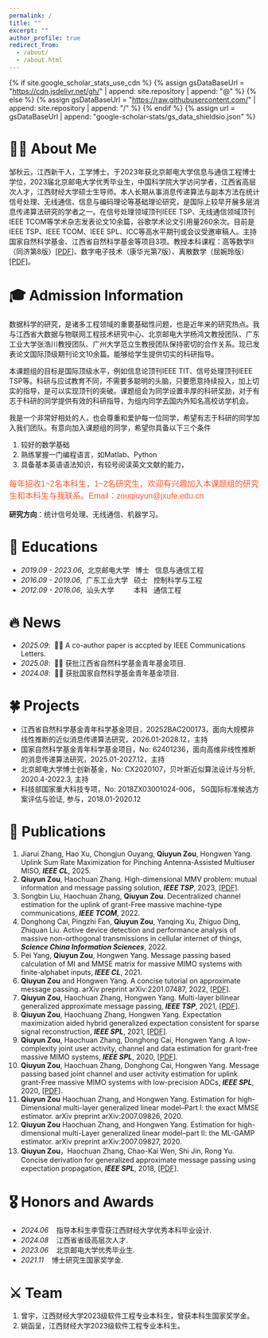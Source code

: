 ```yaml
---
permalink: /
title: ""
excerpt: ""
author_profile: true
redirect_from: 
  - /about/
  - /about.html
---
```


{% if site.google_scholar_stats_use_cdn %}
{% assign gsDataBaseUrl = "https://cdn.jsdelivr.net/gh/" | append: site.repository | append: "@" %}
{% else %}
{% assign gsDataBaseUrl = "https://raw.githubusercontent.com/" | append: site.repository | append: "/" %}
{% endif %}
{% assign url = gsDataBaseUrl | append: "google-scholar-stats/gs_data_shieldsio.json" %}

<span class='anchor' id='about-me'></span>

# 🤵🏻 About Me

邹秋云，江西新干人，工学博士。于2023年获北京邮电大学信息与通信工程博士学位，2023届北京邮电大学优秀毕业生，中国科学院大学访问学者，江西省高层次人才，江西财经大学硕士生导师。本人长期从事消息传递算法与副本方法在统计信号处理、无线通信、信息与编码理论等基础理论研究，是国际上较早开展多层消息传递算法研究的学者之一。在信号处理领域顶刊IEEE TSP、无线通信领域顶刊IEEE TCOM等学术杂志发表论文10余篇，谷歌学术论文引用量260余次。目前是IEEE TSP、IEEE TCOM、IEEE SPL、ICC等高水平期刊或会议受邀审稿人。主持国家自然科学基金、江西省自然科学基金等项目3项。教授本科课程：高等数学II（同济第8版）[[PDF]](https://github.com/QiuyunZou/qiuyunzou.github.io/blob/main/assets/Advanced-math_compressed.pdf)、数字电子技术（康华光第7版）、离散数学（屈婉玲版）[[PDF]](https://github.com/QiuyunZou/qiuyunzou.github.io/blob/main/assets/Dis_math.pdf)。

# 🎓 Admission Information
数据科学的研究，是诸多工程领域的重要基础性问题，也是近年来的研究热点。我与江西省大数据与物联网工程技术研究中心、北京邮电大学杨鸿文教授团队、广东工业大学张浩川教授团队、广州大学范立生教授团队保持密切的合作关系。现已发表论文国际顶级期刊论文10余篇。能够给学生提供切实的科研指导。

本课题组的目标是国际顶级水平，例如信息论顶刊IEEE TIT、信号处理顶刊IEEE TSP等。科研与应试教育不同，不需要多聪明的头脑，只要愿意持续投入，加上切实的指导，是可以实现顶刊的突破。课题组会为同学设置丰厚的科研奖励，对于有志于科研的同学提供有效的科研指导，为组内同学去国内外知名高校访学机会。

我是一个非常好相处的人，也会尊重和爱护每一位同学，希望有志于科研的同学加入我们团队。有意向加入课题组的同学，希望你具备以下三个条件

1. 较好的数学基础
2. 熟练掌握一门编程语言，如Matlab、Python
3. 具备基本英语语法知识，有较号阅读英文文献的能力，

<div style="color: #FF5733; font-size: 16px; font-family: Arial, sans-serif;">
  <p>  每年招收1~2名本科生，1~2名研究生，欢迎有兴趣加入本课题组的研究生和本科生与我联系。Email：zouqiuyun@jxufe.edu.cn </p>
</div>

**研究方向**：统计信号处理、无线通信、机器学习。



# 📖 Educations
- *2019.09 - 2023.06*,&nbsp;&nbsp;北京邮电大学&nbsp;&nbsp; 博士&nbsp;&nbsp; 信息与通信工程
- *2016.09 - 2019.06*,&nbsp;&nbsp;广东工业大学&nbsp;&nbsp; 硕士&nbsp;&nbsp;  控制科学与工程
- *2012.09 - 2016.06*,&nbsp;&nbsp;汕头大学&nbsp;&nbsp;&nbsp;&nbsp;&nbsp;&nbsp;&nbsp;&nbsp;&nbsp;&nbsp;本科&nbsp;&nbsp; 通信工程


# 🔥 News
- *2025.09*: &nbsp;🎉🎉 A co-author paper is accpted by IEEE Communications Letters. 
- *2025.08*: &nbsp;🎉🎉 获批江西省自然科学基金青年基金项目. 
- *2024.08*: &nbsp;🎉🎉 获批国家自然科学基金青年基金项目.

# 🍀 Projects
- 江西省自然科学基金青年科学基金项目，20252BAC200173，面向大规模非线性推断的近似消息传递算法研究，2026.01-2028.12，主持
- 国家自然科学基金青年科学基金项目，No: 62401236，面向高维非线性推断的消息传递算法研究，2025.01-2027.12，主持
- 北京邮电大学博士创新基金，No: CX2020107，贝叶斯近似算法设计与分析, 2020.4-2022.3, 主持
- 科技部国家重大科技专项，No: 2018ZX03001024-006， 5G国际标准候选方案评估与验证, 参与，2018.01-2020.12

# 📝 Publications 
1. Jiarui Zhang, Hao Xu, Chongjun Ouyang, **Qiuyun Zou**, Hongwen Yang. Uplink Sum Rate Maximization for Pinching Antenna-Assisted Multiuser MISO, ***IEEE CL***, 2025. 
2. **Qiuyun Zou**, Haochuan Zhang. High-dimensional MMV problem: mutual information and message passing solution, ***IEEE TSP***, 2023, [[PDF]](https://ieeexplore.ieee.org/abstract/document/10208127).
3. Songbin Liu, Haochuan Zhang, **Qiuyun Zou**. Decentralized channel estimation for the uplink of grant-Free massive machine-type communications, ***IEEE TCOM***, 2022.
4. Donghong Cai, Pingzhi Fan, **Qiuyun Zou**, Yanqing Xu, Zhiguo Ding, Zhiquan Liu. Active device detection and performance analysis of massive non-orthogonal transmissions in cellular internet of things, ***Science China Information Sciences***, 2022.
5. Pei Yang, **Qiuyun Zou**, Hongwen Yang. Message passing based calculation of MI and MMSE matrix for massive MIMO systems with finite-alphabet inputs, ***IEEE CL***, 2021.
6. **Qiuyun Zou** and Hongwen Yang. A concise tutorial on approximate message passing. arXiv preprint arXiv:2201.07487, 2022, [[PDF]](https://arxiv.org/pdf/2201.07487).
7. **Qiuyun Zou**, Haochuan Zhang, Hongwen Yang. Multi-layer bilinear generalized approximate message passing, ***IEEE TSP***, 2021, [[PDF]](https://ieeexplore.ieee.org/abstract/document/9497749).
8. **Qiuyun Zou**, Haochuang Zhang, Hongwen Yang. Expectation maximization aided hybrid generalized expectation consistent for sparse signal reconstruction, ***IEEE SPL***, 2021, [[PDF]](https://ieeexplore.ieee.org/abstract/document/9376245).
9. **Qiuyun Zou**, Haochuan Zhang, Donghong Cai, Hongwen Yang. A low-complexity joint user activity, channel and data estimation for grant-free massive MIMO systems, ***IEEE SPL***, 2020, [[PDF]](https://ieeexplore.ieee.org/abstract/document/9138688).
10. **Qiuyun Zou**, Haochuan Zhang, Donghong Cai, Hongwen Yang. Message passing based joint channel and user activity estimation for uplink grant-Free massive MIMO systems with low-precision ADCs, ***IEEE SPL***, 2020, [[PDF]](https://ieeexplore.ieee.org/abstract/document/9028221).
11. **Qiuyun Zou** Haochuan Zhang, and Hongwen Yang. Estimation for high-Dimensional multi-layer generalized linear model–Part I: the exact MMSE estimator. arXiv preprint arXiv:2007.09826, 2020.
12. **Qiuyun Zou** Haochuan Zhang, and Hongwen Yang.  Estimation for high-dimensional multi-Layer generalized linear model–part II: the ML-GAMP estimator. arXiv preprint arXiv:2007.09827, 2020.
13. **Qiuyun Zou**，Haochuan Zhang, Chao-Kai Wen, Shi Jin, Rong Yu. Concise derivation for generalized approximate message passing using expectation propagation, ***IEEE SPL***, 2018, [[PDF]](https://ieeexplore.ieee.org/abstract/document/8496782).

# 🎖 Honors and Awards
- *2024.06* &nbsp;&nbsp;  指导本科生李雪获江西财经大学优秀本科毕业设计. 
- *2024.08* &nbsp;&nbsp;  江西省省级高层次人才.
- *2023.06* &nbsp;&nbsp;  北京邮电大学优秀毕业生.
- *2021.11* &nbsp;&nbsp;  博士研究生国家奖学金.

# ⚔️ Team
1. 曾宇，江西财经大学2023级软件工程专业本科生，曾获本科生国家奖学金。
2. 姚函呈，江西财经大学2023级软件工程专业本科生。






